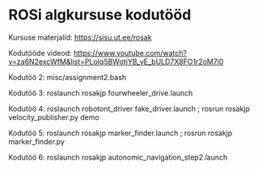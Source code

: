 # ROSi algkursuse kodutööd

Kursuse materjalid: https://sisu.ut.ee/rosak

Kodutööde videod: https://www.youtube.com/watch?v=za6N2excWfM&list=PLoIq5BWotjYB_yE_bULD7X8FO1r2oM7i0

Kodutöö 2: misc/assignment2.bash

Kodutöö 3: roslaunch rosakjp fourwheeler_drive.launch

Kodutöö 4: roslaunch robotont_driver fake_driver.launch ; rosrun rosakjp velocity_publisher.py demo

Kodutöö 5: roslaunch rosakjp marker_finder.launch ; rosrun rosakjp marker_finder.py

Kodutöö 6: roslaunch rosakjp autonomic_navigation_step2.launch
